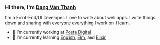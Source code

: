 ### Hi there, I'm [Dang Van Thanh](https://dangthanh.org)

I'm a Front-End/UI Developer. I love to write about web apps. I write things down and sharing with everyone everything I work on, I learn.

- 🔭 I’m currently working at [Poeta Digital](https://poetadigital.com/)
- 🌱 I’m currently learning [English](https://en.wikipedia.org/wiki/English_language), [Elm](https://elm-lang.org/), and [Elixir](https://elixir-lang.org/)

<!--
- 👯 I’m looking to collaborate on ...
- 🤔 I’m looking for help with ...
- 💬 Ask me about ...
- 📫 How to reach me: ...
- 😄 Pronouns: ...
- ⚡ Fun fact: ...
![Dang Van Thanh's top languages](https://github-readme-stats.vercel.app/api/top-langs/?username=dangvanthanh&theme=dracula&layout=compact)
-->
